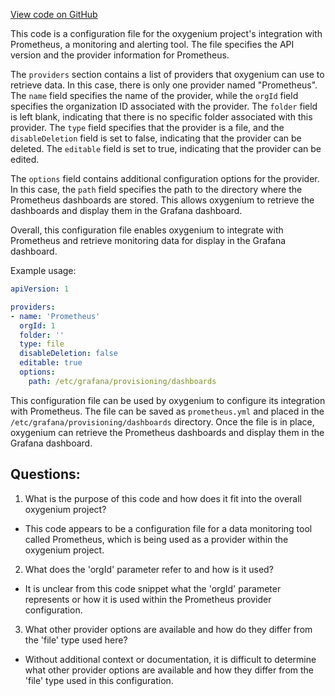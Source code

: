 [View code on GitHub](https://github.com/oxygenium/oxygenium/docker/grafana/provisioning/dashboards/dashboard.yml)

This code is a configuration file for the oxygenium project's integration with Prometheus, a monitoring and alerting tool. The file specifies the API version and the provider information for Prometheus. 

The `providers` section contains a list of providers that oxygenium can use to retrieve data. In this case, there is only one provider named "Prometheus". The `name` field specifies the name of the provider, while the `orgId` field specifies the organization ID associated with the provider. The `folder` field is left blank, indicating that there is no specific folder associated with this provider. The `type` field specifies that the provider is a file, and the `disableDeletion` field is set to false, indicating that the provider can be deleted. The `editable` field is set to true, indicating that the provider can be edited. 

The `options` field contains additional configuration options for the provider. In this case, the `path` field specifies the path to the directory where the Prometheus dashboards are stored. This allows oxygenium to retrieve the dashboards and display them in the Grafana dashboard. 

Overall, this configuration file enables oxygenium to integrate with Prometheus and retrieve monitoring data for display in the Grafana dashboard. 

Example usage:

```yaml
apiVersion: 1

providers:
- name: 'Prometheus'
  orgId: 1
  folder: ''
  type: file
  disableDeletion: false
  editable: true
  options:
    path: /etc/grafana/provisioning/dashboards
```

This configuration file can be used by oxygenium to configure its integration with Prometheus. The file can be saved as `prometheus.yml` and placed in the `/etc/grafana/provisioning/dashboards` directory. Once the file is in place, oxygenium can retrieve the Prometheus dashboards and display them in the Grafana dashboard.
## Questions: 
 1. What is the purpose of this code and how does it fit into the overall oxygenium project?
- This code appears to be a configuration file for a data monitoring tool called Prometheus, which is being used as a provider within the oxygenium project.

2. What does the 'orgId' parameter refer to and how is it used?
- It is unclear from this code snippet what the 'orgId' parameter represents or how it is used within the Prometheus provider configuration.

3. What other provider options are available and how do they differ from the 'file' type used here?
- Without additional context or documentation, it is difficult to determine what other provider options are available and how they differ from the 'file' type used in this configuration.